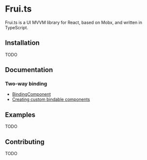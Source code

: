 # Frui.ts

Frui.ts is a UI MVVM library for React, based on Mobx, and written in TypeScript.

## Installation

TODO

## Documentation

### Two-way binding

* [BindingComponent](docs/binding/bindingComponent.md)
* [Creating custom bindable components](docs/binding/customComponent.md)

## Examples

TODO

## Contributing

TODO